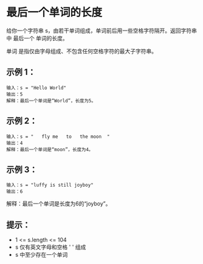 # 最后一个单词的长度
给你一个字符串 s，由若干单词组成，单词前后用一些空格字符隔开。返回字符串中 最后一个 单词的长度。

单词 是指仅由字母组成、不包含任何空格字符的最大子字符串。

 

## 示例 1：
```
输入：s = "Hello World"
输出：5
解释：最后一个单词是“World”，长度为5。
```
## 示例 2：
```
输入：s = "   fly me   to   the moon  "
输出：4
解释：最后一个单词是“moon”，长度为4。
```
## 示例 3：
```
输入：s = "luffy is still joyboy"
输出：6
```
解释：最后一个单词是长度为6的“joyboy”。
 

## 提示：
- 1 <= s.length <= 104
- s 仅有英文字母和空格 ' ' 组成
- s 中至少存在一个单词